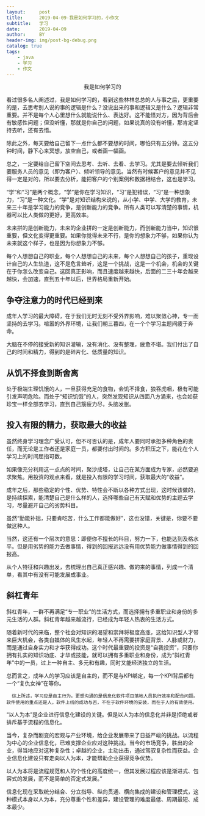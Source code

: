```yaml
---
layout:     post
title:      2019-04-09-我是如何学习的，小作文
subtitle:   学习
date:       2019-04-09
author:     BY
header-img: img/post-bg-debug.png
catalog: true
tags:
    - java
    - 学习
    - 作文
---
```

<center>我是如何学习的</center>

看过很多名人阐述过，我是如何学习的，看到这些林林总总的人与事之后，更重要的是，去思考别人说的事的逻辑是什么？没说出来的事和逻辑又是什么？逻辑非常重要。并不是每个人心里想什么就能说什么、表达好。这不能怪对方，因为背后会有敏感性问题；但没听懂，那就是你自己的问题，如果说真的没有听懂，那肯定坚持去听，还有去悟。

除此之外，每天要给自己留下一点什么都不要想的时间，哪怕只有五分钟。这五分钟时间，静下心来冥想，放空自己，或者画一幅画。

总之，一定要给自己留下空间去思考、去听、去看、去学习。尤其是要去倾听我们要服务人员的意见（即为客户）、倾听领导的意见。当然有时候客户的意见并不见得一定是对的，所以要去分析，能把客户的个别案例和数据相结合，这也是学习。

“学”和“习”是两个概念，“学”是你在学习知识，“习”是犯错误，“习”是一种想象力，“习”是一种文化。“学”是对知识结构来说的，从小学、中学、大学的教育，未来三十年是学习能力的竞争，是创新能力的竞争。所有人类可以写清楚的事情，机器可以比人类做的更好，更高效率。

未来拼的是创新能力，未来的企业拼的一定是创新能力，而创新能力当中，知识很重要，但文化变得更重要。如果你觉得未来不行，是你的想象力不够，如果你认为未来就这个样子，也是因为你想象力不够。

每个人想想自己的职业，每个人想想自己的未来，每个人想想自己的孩子，重现设计自己的人生轨道，这不是危言耸听，这是一个挑战，这是一个机会，机会的关键在于你怎么改变自己。这回真正影响，而且速度越来越快，后面的二三十年会越来越快，会加速，直到五十年以后，世界格局重新开始。

## 争夺注意力的时代已经到来

成年人学习的最大障碍，在于我们无时无刻不受外界影响，难以聚敛心神，专一而坚持的去学习。喧嚣的外界环境，让我们朝三暮四，在一个个学习主题间疲于奔命。

大脑在不停的接受新的知识灌输，没有消化、没有整理，疲惫不堪。我们付出了自己的时间和精力，得到的是碎片化、低质量的知识。

## 从饥不择食到断舍离

处于极端生理饥饿的人，一旦获得充足的食物，会饥不择食，狼吞虎咽，极有可能引发声明危险。而处于“知识饥饿”的人，突然发现知识从四面八方涌来，也会如获珍宝一样全部去学习，直到自己筋疲力尽，头脑发胀。

## 投入有限的精力，获取最大的收益

虽然终身学习理念广受认可，但不可否认的是，成年人要同时承担多种角色的责任，而无论是工作者还是家庭一员，都要付出时间的。多方积压之下，能花在个人学习上的时间屈指可数。

如果像充分利用这一点点的时间，聚沙成塔，让自己在某方面成为专家，必然要追求聚焦。用投资的观点来看，就是投入有限的学习时间，获取最大的“收益”。

成年之后，那些稳定的个性、优势、特性会不断以各种方式出现，这时候该做的，是持续探索，能清楚自己是什么样的人，选择哪些自己有天赋和优势的主题去学习，尽量避开自己的劣势科目。

虽然“勤能补拙，只要肯吃苦，什么工作都能做好”，这也没错，关键是，你要不要做这种人。

当然，这还有一个层次的意思：即便你不擅长的科目，努力一下，也能达到及格水平。但是用劣势的能力去做事情，得到的回报远远没有用优势能力做事情得到的回报高。

从个人特征和兴趣出发，去梳理出自己真正感兴趣、做的来的事情，列成一个清单，看其中有没有可能发展成事业。

## 斜杠青年

斜杠青年，一群不再满足“专一职业”的生活方式，而选择拥有多重职业和身份的多元生活的人群。斜杠青年越来越流行，已经成为年轻人热衷的生活方式。

随着新时代的来临，整个社会对知识的渴望和崇拜将极度高涨，这给知识型人才带来巨大机会，各类自媒体的风生水起，年轻人不再需要拼家庭背景、人脉或财力，而是通过自身实力和才华获得成功。这个时代最重要的投资是“自我投资”，只要你拥有扎实的知识功底、才华或技能，就可以拥有多重职业和身份，成为“斜杠青年”中的一员，过上一种自主、多元和有趣，同时又能经济独立的生活。

总而言之，成年人的学习应该是自主的，而不是与KPI绑定，每一个KPI背后都有一个“复仇女神”在等你。

      综上所述，学习应是自主行为。更想沟通的是信息化软件项目落地人员执行效率和配合问题。软件使用的重点还是人，软件上线的成功与否，不在于软件环境的安装，而在于人的有效使用。

“以人为本”是企业进行信息化建设的关键。但是以人为本的信息化并非是拒绝或者排斥基于流程的信息化。

当今，复杂而剧变的宏观与产业环境，给企业发展带来了日益严峻的挑战。以流程为中心的企业信息化，已难支撑企业应对这种挑战。当今的市场竞争，胜出的企业，得当地应对这种复杂性；卓越的企业，主动出击，通过驾驭复杂性而获益。企业信息化建设只有走向以人为本，才能帮助企业获得竞争优势。

以人为本将是流程规范和人的个性化的高度统一，但其发展过程应该是渐进式、包容式的发展，而不是简单的否定式发展。”

信息化现在采取统分结合、分立指导、纵向贯通、横向集成的建设和管理模式，这种模式本身以人为本，充分尊重个性和差异，建设管理的难度最低、周期最短、成本最少。
